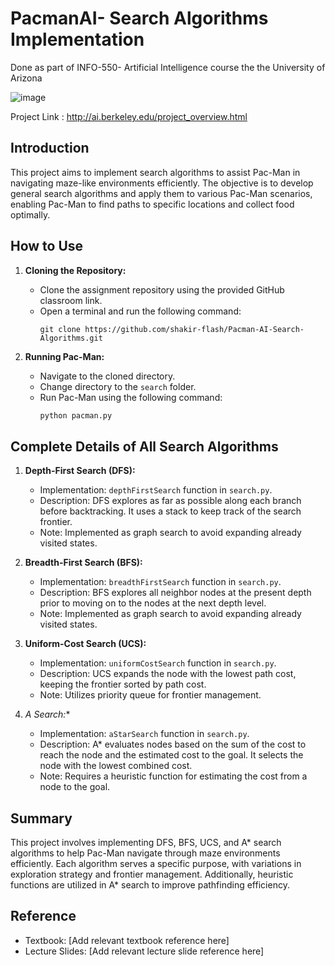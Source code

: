 # PacmanAI- Search Algorithms Implementation
Done as part of INFO-550- Artificial Intelligence course the the University of Arizona

![image](https://github.com/shakir-flash/Pacman-AI-Search-Algorithms/assets/59859522/1713f7f3-8525-4444-835a-1d1364b37617)


Project Link :
http://ai.berkeley.edu/project_overview.html

## Introduction
This project aims to implement search algorithms to assist Pac-Man in navigating maze-like environments efficiently. The objective is to develop general search algorithms and apply them to various Pac-Man scenarios, enabling Pac-Man to find paths to specific locations and collect food optimally.

## How to Use
1. **Cloning the Repository:**
    - Clone the assignment repository using the provided GitHub classroom link.
    - Open a terminal and run the following command:
      ```
      git clone https://github.com/shakir-flash/Pacman-AI-Search-Algorithms.git
      ```

2. **Running Pac-Man:**
    - Navigate to the cloned directory.
    - Change directory to the `search` folder.
    - Run Pac-Man using the following command:
      ```python
      python pacman.py
      ```

## Complete Details of All Search Algorithms
1. **Depth-First Search (DFS):**
    - Implementation: `depthFirstSearch` function in `search.py`.
    - Description: DFS explores as far as possible along each branch before backtracking. It uses a stack to keep track of the search frontier.
    - Note: Implemented as graph search to avoid expanding already visited states.

2. **Breadth-First Search (BFS):**
    - Implementation: `breadthFirstSearch` function in `search.py`.
    - Description: BFS explores all neighbor nodes at the present depth prior to moving on to the nodes at the next depth level.
    - Note: Implemented as graph search to avoid expanding already visited states.

3. **Uniform-Cost Search (UCS):**
    - Implementation: `uniformCostSearch` function in `search.py`.
    - Description: UCS expands the node with the lowest path cost, keeping the frontier sorted by path cost.
    - Note: Utilizes priority queue for frontier management.

4. **A* Search:**
    - Implementation: `aStarSearch` function in `search.py`.
    - Description: A* evaluates nodes based on the sum of the cost to reach the node and the estimated cost to the goal. It selects the node with the lowest combined cost.
    - Note: Requires a heuristic function for estimating the cost from a node to the goal.

## Summary
This project involves implementing DFS, BFS, UCS, and A* search algorithms to help Pac-Man navigate through maze environments efficiently. Each algorithm serves a specific purpose, with variations in exploration strategy and frontier management. Additionally, heuristic functions are utilized in A* search to improve pathfinding efficiency.

## Reference
- Textbook: [Add relevant textbook reference here]
- Lecture Slides: [Add relevant lecture slide reference here]

